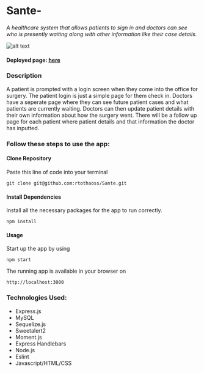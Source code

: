 # Sante-

*A healthcare system that allows patients to sign in and doctors can see who is presently waiting along with other information like their case details.* 

![alt text](https://i.imgur.com/bFPTYQI.png 'sante patient page')

#### Deployed page: [here](https://apricot-sundae-19010.herokuapp.com/appointments)

### Description

A patient is prompted with a login screen when they come into the office for surgery. The patient login is just a simple page for them check in. Doctors have a seperate page where they can see future patient cases and what patients are currently waiting. Doctors can then update patient details with their own information about how the surgery went. There will be a follow up page for each patient where patient details and that information the doctor has inputted. 

### Follow these steps to use the app:

#### Clone Repository
Paste this line of code into your terminal

`` git clone git@github.com:rtothaoss/Sante.git ``

#### Install Dependencies 
Install all the necessary packages for the app to run correctly.

``` npm install ```


#### Usage

Start up the app by using

`` npm start ``

The running app is available in your browser on 

`` http://localhost:3000 ``

### Technologies Used:
* Express.js
* MySQL
* Sequelize.js
* Sweetalert2
* Moment.js
* Express Handlebars
* Node.js
* Eslint
* Javascript/HTML/CSS
 
 
 
 
